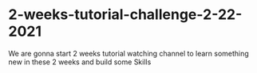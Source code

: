 # 2-weeks-tutorial-challenge-2-22-2021
We are gonna start 2 weeks tutorial watching channel to learn something new in these 2 weeks and build some Skills
